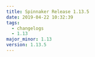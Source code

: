 ```yaml
---
title: Spinnaker Release 1.13.5
date: 2019-04-22 10:32:39
tags:
  - changelogs
  - 1.13
major_minor: 1.13
version: 1.13.5
---
```


<script src="https://gist.github.com/spinnaker-release/23af06bc73aa942c90f89b8e8c8bed3e.js"/>
